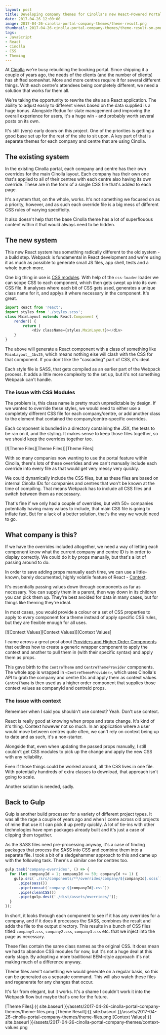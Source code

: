 ```yaml
---
layout: post
title: Developing company themes for Cinolla's new React-Powered Portal
date: 2017-04-26 12:00:00
image: 2017-04-26-cinolla-portal-company-themes/theme-result.png
thumbnail: 2017-04-26-cinolla-portal-company-themes/theme-result-sm.png
tags:
- JavaScript
- React
- Cinolla
- CSS
- Theming
---
```

At [Cinolla][Cinolla] we're busy rebuilding the booking portal. Since shipping it a couple of years ago, the needs of the clients (and the number of clients) has shifted somewhat. More and more centres require it for several different things. With each centre's attendees being completely different, we need a solution that works for them all.

We're taking the opportunity to rewrite the site as a React application. The ability to adjust easily to different views based on the data supplied is a huge bonus. Alongside Redux for state management and improving the overall experience for users, it's a huge win - and probably worth several posts on its own.

It's still (very) early doors on this project. One of the priorities is getting a good base set up for the rest of the site to sit upon. A key part of that is separate themes for each company and centre that are using Cinolla.

## The existing system
In the existing Cinolla portal, each company and centre has their own overrides for the main Cinolla layout. Each company has their own one that's applied to all of their centres with each centre also having its own override. These are in the form of a single CSS file that's added to each page.

It's a system that, on the whole, works. It's not something we focused on as a priority, however, and as such each override file is a big mess of different CSS rules of varying specificity.

It also doesn't help that the base Cinolla theme has a lot of superflouous content within it that would always need to be hidden.

## The new system
This new React system has something radically different to the old system - a build step. Webpack is fundamental in React development and we're using it as much as possible to generate small JS files, app shell, tests and a whole bunch more.

One big thing in use is [CSS modules][CSS modules]. With help of the `css-loader` loader we can scope CSS to each component, which then gets swept up into its own CSS file. It analyses where each bit of CSS gets used, generates a unique class name for it, and applys it where necessary in the component. It's great.

```js
import React from 'react';
import styles from './styles.scss';
class MainLayout extends React.Component {
    render() {
        return (
            <div className={styles.MainLayout}></div>
    }
}
```

The above will generate a React component with a class of something like `MainLayout__1bv25`, which means nothing else will clash with the CSS for that component. If you don't like the "cascading" part of CSS, it's ideal.

Each style file is SASS, that gets compiled as an earlier part of the Webpack process. It adds a little more complexity to the set up, but it's not something Webpack can't handle.

### The issue with CSS Modules

The problem is, this class name is pretty much unpredictable by design. If we wanted to override these styles, we would need to either use a completely different CSS file for each company/centre, or add another class to the element that contained the company/centre-specific overrides.

Each component is bundled in a directory containing the JSX, the tests to be ran on it, and the styling. It makes sense to keep those files together, so we should keep the overrides together too.

[![Theme Files][Theme Files]][Theme Files]

With so many companies now wanting to use the portal feature within Cinolla, there's lots of these overrides and we can't manually include each override into every file as that would get very messy very quickly.

We could dynamically include the CSS files, but as these files are based on internal Cinolla IDs for companies and centres that won't be known at the time of compiling. That means Webpack has to include all CSS files and switch between them as neccessary.

That's fine if we only had a couple of overrides, but with 50+ companies potentially having many values to include, that main CSS file is going to inflate fast. But for a lack of a better solution, that's the way we would need to go.

## What company is this?

If we have the overrides included altogether, we need a way of letting each component know what the current company and centre ID is in order to display correctly. We could do it by props manually, but that's a lot of passing around to do.

In order to save adding props manually each time, we can use a little-known, barely documented, highly volatile feature of React - [Context][Context].

It's essentially passing values down through components as far as necessary. You can supply them in a parent, then way down in its children you can pick them up. They're best avoided for data in many cases, but for things like theming they're ideal.

In most cases, you would provide a colour or a set of CSS properties to apply to every component for a theme instead of apply specific CSS rules, but they are flexible enough for all uses.

[![Context Values][Context Values]][Context Values]

I came across a great post about [Providers and Higher Order Components][Providers and Higher Order Components] that outlines how to create a generic wrapper component to apply the context and another to pull them in (with their specific syntax) and apply them as props.

This gave birth to the `CentreTheme` and `CentreThemeProvider` components. The whole app is wrapped in `<CentreThemeProvider>`, which uses Cinolla's API to grab the company and centre IDs and apply them as context values. `CentreTheme` is then used as a higher order component that supplies those context values as companyId and centreId props.

### The issue with context

Remember when I said you shouldn't use context? Yeah. Don't use context.

React is really good at knowing when props and state change. It's kind of it's thing. Context however not so much. In an application where a user would move between centres quite often, we can't rely on context being up to date and as such, it's a non-starter.

Alongside that, even when updating the passed props manually, I still couldn't get CSS modules to pick up the change and apply the new CSS with any reliability.

Even if those things could be worked around, all the CSS lives in one file. With potentially hundreds of extra classes to download, that approach isn't going to scale.

Another solution is needed, sadly.

## Back to Gulp

Gulp is another build processor for a variety of different project types. It was all the rage a couple of years ago and when I come across old projects of mine that use it I can pick it up pretty quickly. A lot of tie-ins with other technologies have npm packages already built and it's just a case of clipping them together.

As the SASS files need pre-processing anyway, it's a case of finding packages that process the SASS into CSS and combine them into a separate file. I took a bit of a sledgehammer approach to this and came up with the following task. There's a similar one for centres too.

```js
gulp.task('company-overrides', () => {
  for (let companyId = 1; companyId <= 50; companyId += 1) {
    gulp.src(`./src/components/**/overrides/company/${companyId}.scss`)
      .pipe(sass())
      .pipe(concat(`company-${companyId}.css`))
      .pipe(cleanCSS())
      .pipe(gulp.dest('./dist/assets/overrides/'));
  }
});
```

In short, it looks through each component to see if it has any overrides for a company, and if it does it processes the SASS, combines the result and adds the file to the output directory. This results in a bunch of CSS files titled `company1.css`, `company2.css`, `company3.css` etc. that we inject into the page as necessary.

These files contain the same class names as the original CSS. It does mean we had to abandon CSS modules for now, but it's not a huge deal at this early stage. By adopting a more traditional BEM-style approach it's not making much of a difference anyway.

Theme files aren't something we would generate on a regular basis, so this can be generated as a separate command. This will also watch these files and regenerate for any changes that occur.

It's far from elegant, but it works. It's a shame I couldn't work it into the Webpack flow but maybe that's one for the future.

[Theme Files]:{{ site.baseurl }}/assets/2017-04-26-cinolla-portal-company-themes/theme-files.png
[Theme Result]:{{ site.baseurl }}/assets/2017-04-26-cinolla-portal-company-themes/theme-files.png
[Context Values]:{{ site.baseurl }}/assets/2017-04-26-cinolla-portal-company-themes/context-values.png

[Cinolla]:http://www.cinolla.com
[CSS Modules]:https://github.com/css-modules/css-modules
[Context]:https://facebook.github.io/react/docs/context.html
[Providers and Higher Order Components]:https://medium.com/@bloodyowl/the-provider-and-higher-order-component-patterns-with-react-d16ab2d1636